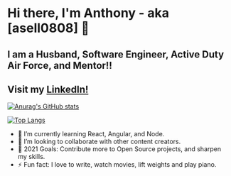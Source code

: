 # Hi there, I'm Anthony - aka [asell0808] 👋

## I am a Husband, Software Engineer, Active Duty Air Force, and Mentor!!

## Visit my <a href="www.linkedin.com/in/anthony-sellers-027b69111">LinkedIn!</a>

[![Anurag's GitHub stats](https://github-readme-stats.vercel.app/api?username=asell0808)](https://github.com/anuraghazra/github-readme-stats)

[![Top Langs](https://github-readme-stats.vercel.app/api/top-langs/?username=asell0808)](https://github.com/anuraghazra/github-readme-stats)

- 🌱 I’m currently learning React, Angular, and Node.
- 👯 I’m looking to collaborate with other content creators.
- 🥅 2021 Goals: Contribute more to Open Source projects, and sharpen my skills.
- ⚡ Fun fact: I love to write, watch movies, lift weights and play piano.
